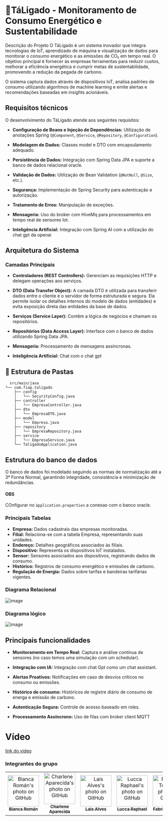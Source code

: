 
# 🔋TáLigado - Monitoramento de Consumo Energético e Sustentabilidade

Descrição do Projeto
O TáLigado é um sistema inovador que integra tecnologias de IoT, aprendizado de máquina e visualização de dados para monitorar o consumo energético e as emissões de CO₂ em tempo real. O objetivo principal é fornecer às empresas ferramentas para reduzir custos, melhorar a eficiência energética e cumprir metas de sustentabilidade, promovendo a redução da pegada de carbono.

O sistema captura dados através de dispositivos IoT, analisa padrões de consumo utilizando algoritmos de machine learning e emite alertas e recomendações baseadas em insights acionáveis.



## Requisitos técnicos

O desenvolvimento do TáLigado atende aos seguintes requisitos:

-  **Configuração de Beans e Injeção de Dependências:** Utilização de anotações Spring (`@Component`, `@Service`, `@Repository`, `@Configuration`).

- **Modelagem de Dados:** Classes model e DTO com encapsulamento adequado.

- **Persistência de Dados:** Integração com Spring Data JPA e suporte a banco de dados relacional oracle.

- **Validação de Dados:** Utilização de Bean Validation (`@NotNull`, `@Size`, etc.).

- **Segurança:** Implementação de Spring Security para autenticação e autorização.

- **Tratamento de Erros:** Manipulação de exceções.

- **Mensageria:** Uso do broker com HiveMq para processamentos em tempo real de sensores Iot.

- **Inteligência Artificial:** Integração com Spring AI com a utilização do chat gpt da openai
## Arquitetura do Sistema

### Camadas Principais
- **Controladores (REST Controllers):** Gerenciam as requisições HTTP e delegam operações aos serviços.

- **DTO (Data Transfer Object):** A camada DTO é utilizada para transferir dados entre o cliente e o servidor de forma estruturada e segura. Ela permite isolar os detalhes internos do modelo de dados (entidades) e evita exposição direta das entidades da base de dados. 

- **Serviços (Service Layer):** Contêm a lógica de negócios e chamam os repositórios.

- **Repositórios (Data Access Layer):** Interface com o banco de dados utilizando Spring Data JPA.

- **Mensageria:** Processamento de mensagens assíncronas.

- **Inteligência Artificial:** Chat com o chat gpt

## 📂 Estrutura de Pastas
```tree
  src/main/java
└── com.fiap.taligado
    ├── config
    │   └── SecurityConfig.java
    ├── controller
    │   └── EmpresaController.java
    ├── dto
    │   └── EmpresaDTO.java
    ├── model
    │   └── Empresa.java
    ├── repository
    │   └── EmpresaRepository.java
    ├── service
    │   └── EmpresaService.java
    └── TaligadoApplication.java
```

## Estrutura do banco de dados

O banco de dados foi modelado seguindo as normas de normalização até a 3ª Forma Normal, garantindo integridade, consistência e minimização de redundâncias.

#### OBS
COnfigurar no `àpplication.properties` a conexao com o banco oracle.

### Principais Tabelas
- **Empresa:** Dados cadastrais das empresas monitoradas.
- **Filial:** Relaciona-se com a tabela Empresa, representando suas unidades.
- **Endereço:** Detalhes geográficos associados às filiais.
- **Dispositivo:** Representa os dispositivos IoT instalados.
- **Sensor:** Sensores associados aos dispositivos, registrando dados de consumo.
- **Histórico:** Registros de consumo energético e emissões de carbono.
- **Regulação de Energia:** Dados sobre tarifas e bandeiras tarifárias vigentes.

### Diagrama Relacional
![image](https://github.com/user-attachments/assets/9f60aa4f-5298-4427-8af2-fc7a54a62e7a)

### Diagrama lógico
![image](https://github.com/user-attachments/assets/abd358ba-dbe7-4e56-a2c3-11233dc429f5)


## Principais funcionalidades

- **Monitoramento em Tempo Real:** Captura e análise contínua de sensores (no caso temos uma simulação com um schedular).

- **Integração com IA:** Integração com chat Gpt como um chat assistant.

- **Alertas Proativos:** Notificações em caso de desvios críticos no consumo ou emissões.

- **Histórico de consumo:**  Históricos de registre diário de consumo de energa e emissão de carbono.

- **Autenticação Segura:** Controle de acesso baseado em roles.

- **Processamento Assíncrono:** Uso de filas com broker client MQTT

# Vídeo
[link do video](https://www.youtube.com/watch?v=ZUj-5MNA3l4)


### Integrantes do grupo
<table>
  <tr>
        <td align="center">
      <a href="https://github.com/biancaroman">
        <img src="https://avatars.githubusercontent.com/u/128830935?v=4" width="100px;" border-radius='50%' alt="Bianca Román's photo on GitHub"/><br>
        <sub>
          <b>Bianca Román</b>
        </sub>
      </a>
    </td>
    <td align="center">
      <a href="https://github.com/charlenefialho">
        <img src="https://avatars.githubusercontent.com/u/94643076?v=4" width="100px;" border-radius='50%' alt="Charlene Aparecida's photo on GitHub"/><br>
        <sub>
          <b>Charlene Aparecida</b>
        </sub>
      </a>
    </td>
    <td align="center">
      <a href="https://github.com/laiscrz">
        <img src="https://avatars.githubusercontent.com/u/133046134?v=4" width="100px;" alt="Lais Alves's photo on GitHub"/><br>
        <sub>
          <b>Lais Alves</b>
        </sub>
      </a>
    </td>
    <td align="center">
      <a href="https://github.com/LuccaRaphael">
        <img src="https://avatars.githubusercontent.com/u/127765063?v=4" width="100px;" border-radius='50%' alt="Lucca Raphael's photo on GitHub"/><br>
        <sub>
          <b>Lucca Raphael</b>
        </sub>
      </a>
    </td>
     <td align="center">
      <a href="https://github.com/Fabs0602">
        <img src="https://avatars.githubusercontent.com/u/111320639?v=4" width="100px;" border-radius='50%' alt="Fabricio Torres's photo on GitHub"/><br>
        <sub>
          <b>Fabricio Torres</b>
        </sub>
      </a>
    </td>
  </tr>
</table>
